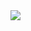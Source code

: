 <!-- https://github.com/user-attachments/assets/2baebca0-3f50-4a55-bf92-b4cc1a0ed340 -->
<!-- <video src="https://raw.githubusercontent.com/TolyaGosuslugi/tolyagosuslugi/refs/heads/main/video_2025-01-21_19-22-56.mp4" autoplay muted loop> -->
<img src="https://github.com/TolyaGosuslugi/tolyagosuslugi/blob/main/ezgif.com-optimize%20(2).gif?raw=true">
